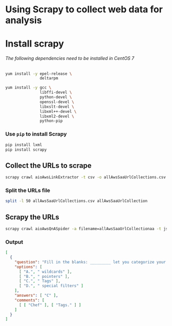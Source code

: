 # Using Scrapy to collect web data for analysis


# Install scrapy
###### The following dependencies need to be installed in CentOS 7
```sh
yum install -y epel-release \
               deltarpm

yum install -y gcc \
               libffi-devel \
               python-devel \
               openssl-devel \
               libxslt-devel \
               libxml++-devel \
               libxml2-devel \
               python-pip
```

### Use `pip` to install Scrapy
```sh
pip install lxml
pip install scrapy
```


## Collect the URLs to scrape
```sh
scrapy crawl aioAwsLinkExtractor -t csv -o allAwsSaaUrlCollections.csv
```
### Split the URLs file
```sh
split -l 50 allAwsSaaUrlCollections.csv allAwsSaaUrlCollection
```

## Scrapy the URLs
```sh
scrapy crawl aioAwsQnASpider -a filename=allAwsSaaUrlCollectionaa -t json -o awsSaaQnACommentsA.json
```
### Output
```json
[
  {
    "question": "Fill in the blanks: _________ let you categorize your EC2 resources in different ways, for example, by purpose, owner, or environment.",
    "options": [
      [ "A.", " wildcards" ],
      [ "B.", " pointers" ],
      [ "C.", " Tags" ],
      [ "D.", " special filters" ]
    ],
    "answers": [ "C" ],
    "comments": [
      [ [ "Chef" ], [ "Tags." ] ]
    ]
  }
]
```